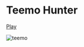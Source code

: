 # Teemo Hunter
[Play](https://ondrejfila6969.github.io/Teemo-Hunter/)



![teemo](https://github.com/ondrejfila6969/Teemo-Hunter/assets/114986357/27f794cc-3223-4089-aa9e-ed6b3666a8e1)

